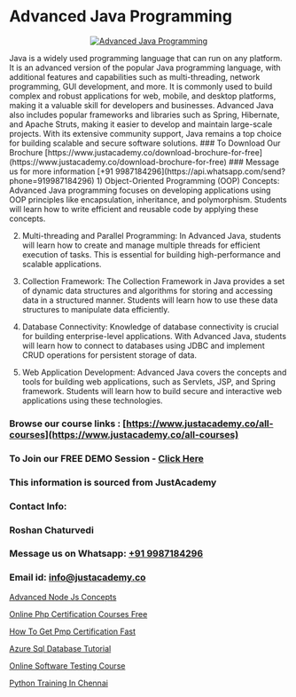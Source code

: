 # Advanced Java Programming

<p align="center">
  <a href="https://justacademy.co/course-detail/core-java-training">
    <img src="https://justacademy.co/storage2/course_image/1677245426_course_image.webp" alt="Advanced Java Programming">
  </a>
</p>
Java is a widely used programming language that can run on any platform. It is an advanced version of the popular Java programming language, with additional features and capabilities such as multi-threading, network programming, GUI development, and more. It is commonly used to build complex and robust applications for web, mobile, and desktop platforms, making it a valuable skill for developers and businesses. Advanced Java also includes popular frameworks and libraries such as Spring, Hibernate, and Apache Struts, making it easier to develop and maintain large-scale projects. With its extensive community support, Java remains a top choice for building scalable and secure software solutions.
### To Download Our Brochure [https://www.justacademy.co/download-brochure-for-free](https://www.justacademy.co/download-brochure-for-free)
### Message us for more information [+91 9987184296](https://api.whatsapp.com/send?phone=919987184296)
1) Object-Oriented Programming (OOP) Concepts: Advanced Java programming focuses on developing applications using OOP principles like encapsulation, inheritance, and polymorphism. Students will learn how to write efficient and reusable code by applying these concepts.

2) Multi-threading and Parallel Programming: In Advanced Java, students will learn how to create and manage multiple threads for efficient execution of tasks. This is essential for building high-performance and scalable applications.

3) Collection Framework: The Collection Framework in Java provides a set of dynamic data structures and algorithms for storing and accessing data in a structured manner. Students will learn how to use these data structures to manipulate data efficiently.

4) Database Connectivity: Knowledge of database connectivity is crucial for building enterprise-level applications. With Advanced Java, students will learn how to connect to databases using JDBC and implement CRUD operations for persistent storage of data.

5) Web Application Development: Advanced Java covers the concepts and tools for building web applications, such as Servlets, JSP, and Spring framework. Students will learn how to build secure and interactive web applications using these technologies.

### Browse our course links : [https://www.justacademy.co/all-courses](https://www.justacademy.co/all-courses) 
### To Join our FREE DEMO Session - [Click Here](https://www.justacademy.co/register-for-course-demo)


### This information is sourced from JustAcademy
### Contact Info:
### Roshan Chaturvedi
### Message us on Whatsapp: [+91 9987184296](https://api.whatsapp.com/send?phone=919987184296)
### Email id: [info@justacademy.co](mailto:info@justacademy.co)
                
[Advanced Node Js Concepts](https://www.linkedin.com/pulse/advanced-node-js-concepts-justacademy-bay-area-cl08c?trackingId=YRJCEk6OhV2DtJ87Bpu39A%3D%3D&lipi=urn%3Ali%3Apage%3Ad_flagship3_company_admin%3BA%2BceJxOfQEyVvKB2rfxduA%3D%3D)

[Online Php Certification Courses Free](https://www.linkedin.com/pulse/online-php-certification-courses-free-justacademy-houston-l7aef?trackingId=3obRfPeZTu2%2FqiKWXBz8hw%3D%3D&lipi=urn%3Ali%3Apage%3Ad_flagship3_company_admin%3BnF3eASk8R%2BOWSu8GAkG%2FXw%3D%3D)

[How To Get Pmp Certification Fast](https://medium.com/@justacademytraining/how-to-get-pmp-certification-fast-e22350c911b4)

[Azure Sql Database Tutorial](https://medium.com/@ranepooja/azure-sql-database-tutorial-25346cd950a6)

[Online Software Testing Course](https://justacademyin.github.io/justacademy/online-software-testing-course)

[Python Training In Chennai](https://justacademyin.github.io/justacademy/python-training-in-chennai)


